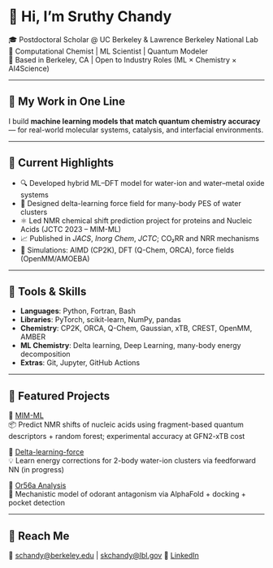 # 👋 Hi, I’m Sruthy Chandy

🎓 Postdoctoral Scholar @ UC Berkeley & Lawrence Berkeley National Lab  
🧪 Computational Chemist | ML Scientist | Quantum Modeler  
📍 Based in Berkeley, CA | Open to Industry Roles (ML × Chemistry × AI4Science)

---

## 🔬 My Work in One Line

I build **machine learning models that match quantum chemistry accuracy** — for real-world molecular systems, catalysis, and interfacial environments.

---

## 🚀 Current Highlights

- 🔍 Developed hybrid ML–DFT model for water-ion and water–metal oxide systems
- 🧠 Designed delta-learning force field for many-body PES of water clusters
- ⚛️ Led NMR chemical shift prediction project for proteins and Nucleic Acids (JCTC 2023 – MIM-ML)
- 📈 Published in *JACS*, *Inorg Chem*, *JCTC*; CO₂RR and NRR mechanisms
- 🧪 Simulations: AIMD (CP2K), DFT (Q-Chem, ORCA), force fields (OpenMM/AMOEBA)

---

## 🧠 Tools & Skills

- **Languages**: Python, Fortran, Bash
- **Libraries**: PyTorch, scikit-learn, NumPy, pandas
- **Chemistry**: CP2K, ORCA, Q-Chem, Gaussian, xTB, CREST, OpenMM, AMBER
- **ML Chemistry**: Delta learning, Deep Learning, many-body energy decomposition
- **Extras**: Git, Jupyter, GitHub Actions

---

## 📂 Featured Projects

🔗 [MIM-ML](https://github.com/schandy2211/mim-ml)  
📦 Predict NMR shifts of nucleic acids using fragment-based quantum descriptors + random forest; experimental accuracy at GFN2-xTB cost

🔗 [Delta-learning-force](https://github.com/schandy2211/delta-learning-force)  
💡 Learn energy corrections for 2-body water-ion clusters via feedforward NN (in progress)

🔗 [Or56a Analysis](https://github.com/schandy2211/or56a-analysis)  
🧠 Mechanistic model of odorant antagonism via AlphaFold + docking + pocket detection

---

## 🧾 Reach Me

📧 schandy@berkeley.edu | skchandy@lbl.gov 
🔗 [LinkedIn](https://www.linkedin.com/in/sruthychandy)  

